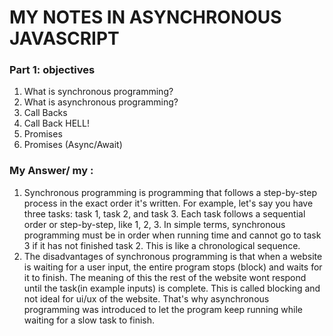 # MY NOTES IN ASYNCHRONOUS JAVASCRIPT

### Part 1: objectives
1. What is synchronous programming?
2. What is asynchronous programming? 
3. Call Backs 
4. Call Back HELL! 
5. Promises 
6. Promises (Async/Await) 

### My Answer/ my :
1. Synchronous programming is programming that follows a step-by-step process in the exact order it's written. For example, let's say you have three tasks: task 1, task 2, and task 3. Each task follows a sequential order or step-by-step, like 1, 2, 3. In simple terms, synchronous programming must be in order when running time and cannot go to task 3 if it has not finished task 2. This is like a chronological sequence. 
2. The disadvantages of synchronous programming is  that when a website is waiting for a user input, the entire program stops (block) and waits for it to finish. The meaning of this the rest of the website wont respond until the task(in example inputs) is complete. This is called blocking and not ideal for ui/ux of the website. That's why asynchronous programming was introduced to let the program keep running while waiting for a slow task to finish.